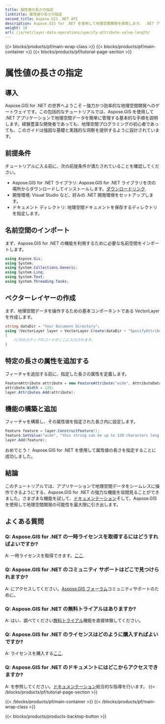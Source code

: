 ```yaml
---
title: 属性値の長さの指定
linktitle: 属性値の長さの指定
second_title: Aspose.GIS .NET API
description: Aspose.GIS for .NET を使用して地理空間開発を探索します。 .NET アプリケーションの空間データを簡単に管理および操作します。
weight: 18
url: /ja/net/layer-data-operations/specify-attribute-value-length/
---
```


{{< blocks/products/pf/main-wrap-class >}}
{{< blocks/products/pf/main-container >}}
{{< blocks/products/pf/tutorial-page-section >}}

# 属性値の長さの指定

## 導入
Aspose.GIS for .NET の世界へようこそ – 強力かつ効率的な地理空間開発へのゲートウェイです。この包括的なチュートリアルでは、Aspose.GIS を使用して .NET アプリケーションで地理空間データを簡単に管理する基本的な手順を説明します。経験豊富な開発者であっても、地理空間プログラミングの初心者であっても、このガイドは強固な基礎と実践的な洞察を提供するように設計されています。
## 前提条件
チュートリアルに入る前に、次の前提条件が満たされていることを確認してください。
-  Aspose.GIS for .NET ライブラリ: Aspose.GIS for .NET ライブラリを次の場所からダウンロードしてインストールします。[ダウンロードリンク](https://releases.aspose.com/gis/net/).
- 開発環境: Visual Studio など、好みの .NET 開発環境をセットアップします。
- ドキュメント ディレクトリ: 地理空間ドキュメントを保存するディレクトリを指定します。
## 名前空間のインポート
まず、Aspose.GIS for .NET の機能を利用するために必要な名前空間をインポートします。
```csharp
using Aspose.Gis;
using System;
using System.Collections.Generic;
using System.Linq;
using System.Text;
using System.Threading.Tasks;
```
## ベクターレイヤーの作成
まず、地理空間データを操作するための基本コンポーネントである VectorLayer を作成します。
```csharp
string dataDir = "Your Document Directory";
using (VectorLayer layer = VectorLayer.Create(dataDir + "SpecifyAttributeValueLength_out.shp", Drivers.Shapefile))
{
    //次のステップのコードがここに入力されます。
}
```
## 特定の長さの属性を追加する
フィーチャを追加する前に、指定した長さの属性を定義します。
```csharp
FeatureAttribute attribute = new FeatureAttribute("wide", AttributeDataType.String);
attribute.Width = 120;
layer.Attributes.Add(attribute);
```
## 機能の構築と追加
フィーチャを構築し、その属性値を指定された長さ内に設定します。
```csharp
Feature feature = layer.ConstructFeature();
feature.SetValue("wide", "this string can be up to 120 characters long now.");
layer.Add(feature);
```
おめでとう！ Aspose.GIS for .NET を使用して属性値の長さを指定することに成功しました。
## 結論
このチュートリアルでは、アプリケーションで地理空間データをシームレスに操作できるようにする、Aspose.GIS for .NET の強力な機能を垣間見ることができました。さまざまな機能を試して、[ドキュメンテーション](https://reference.aspose.com/gis/net/)そして、Aspose.GIS を使用して地理空間開発の可能性を最大限に引き出します。
## よくある質問
### Q: Aspose.GIS for .NET の一時ライセンスを取得するにはどうすればよいですか?
 A: 一時ライセンスを取得できます。[ここ](https://purchase.aspose.com/temporary-license/).
### Q: Aspose.GIS for .NET のコミュニティ サポートはどこで見つけられますか?
 A: にアクセスしてください。[Aspose.GIS フォーラム](https://forum.aspose.com/c/gis/33)コミュニティサポートのために。
### Q: Aspose.GIS for .NET の無料トライアルはありますか?
 A: はい、調べてください[無料トライアル](https://releases.aspose.com/)機能を直接体験してください。
### Q: Aspose.GIS for .NET のライセンスはどのように購入すればよいですか?
 A: ライセンスを購入する[ここ](https://purchase.aspose.com/buy).
### Q: Aspose.GIS for .NET のドキュメントにはどこからアクセスできますか?
 A: を参照してください。[ドキュメンテーション](https://reference.aspose.com/gis/net/)総合的な指導を行います。
{{< /blocks/products/pf/tutorial-page-section >}}

{{< /blocks/products/pf/main-container >}}
{{< /blocks/products/pf/main-wrap-class >}}

{{< blocks/products/products-backtop-button >}}
